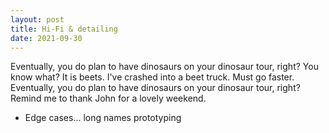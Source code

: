 ```yaml
---
layout: post
title: Hi-Fi & detailing
date: 2021-09-30
---
```


Eventually, you do plan to have dinosaurs on your dinosaur tour, right? You know what? It is beets. I've crashed into a beet truck. Must go faster. Eventually, you do plan to have dinosaurs on your dinosaur tour, right? Remind me to thank John for a lovely weekend.

* Edge cases… long names prototyping